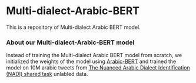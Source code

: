 # Multi-dialect-Arabic-BERT
This is a repository of Multi-dialect Arabic BERT model.

### About our Multi-dialect-Arabic-BERT model
Instead of training the Multi-dialect Arabic BERT model from scratch, we initialized the weights of the model using [Arabic-BERT](https://github.com/alisafaya/Arabic-BERT) and trained the model on 10M arabic tweets from [The Nuanced Arabic Dialect Identification (NADI) shared task](https://sites.google.com/view/nadi-shared-task) unlabled data.
